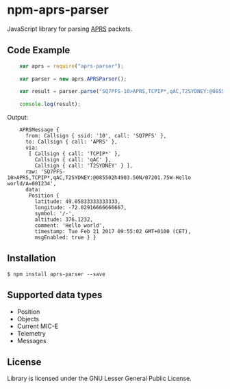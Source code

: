# npm-aprs-parser

JavaScript library for parsing [APRS](http://www.aprs.org/) packets. 

## Code Example

```javascript
    var aprs = require("aprs-parser");
    
    var parser = new aprs.APRSParser();
    
    var result = parser.parse("SQ7PFS-10>APRS,TCPIP*,qAC,T2SYDNEY:@085502h4903.50N/07201.75W-Hello world/A=001234");
    
    console.log(result);
```

Output:

```
    APRSMessage {
      from: Callsign { ssid: '10', call: 'SQ7PFS' },
      to: Callsign { call: 'APRS' },
      via: 
       [ Callsign { call: 'TCPIP*' },
         Callsign { call: 'qAC' },
         Callsign { call: 'T2SYDNEY' } ],
      raw: 'SQ7PFS-10>APRS,TCPIP*,qAC,T2SYDNEY:@085502h4903.50N/07201.75W-Hello world/A=001234',
      data: 
       Position {
         latitude: 49.05833333333333,
         longitude: -72.02916666666667,
         symbol: '/-',
         altitude: 376.1232,
         comment: 'Hello world',
         timestamp: Tue Feb 21 2017 09:55:02 GMT+0100 (CET),
         msgEnabled: true } }

```

## Installation

```
$ npm install aprs-parser --save
```

## Supported data types

* Position
* Objects
* Current MIC-E
* Telemetry
* Messages

## License

Library is licensed under the GNU Lesser General Public License. 